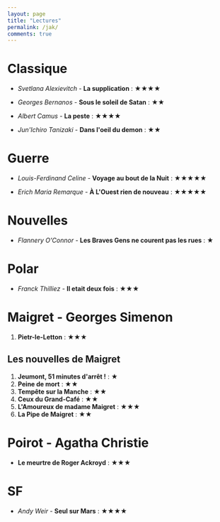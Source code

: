```yaml
---
layout: page
title: "Lectures"
permalink: /jak/
comments: true
---
```


# Classique

* *Svetlana Alexievitch* - **La supplication** : ★★★★

* *Georges Bernanos* - **Sous le soleil de Satan** : ★★

* *Albert Camus* - **La peste** : ★★★★

* *Jun'Ichiro Tanizaki* - **Dans l'oeil du demon** : ★★

# Guerre

* *Louis-Ferdinand Celine* - **Voyage au bout de la Nuit** : ★★★★★

* *Erich Maria Remarque* - **À L'Ouest rien de nouveau** : ★★★★★

# Nouvelles

* *Flannery O'Connor* - **Les Braves Gens ne courent pas les rues** : ★

# Polar

* *Franck Thilliez* - **Il etait deux fois** : ★★★

# Maigret - Georges Simenon

1. **Pietr-le-Letton** : ★★★

## Les nouvelles de Maigret

1. **Jeumont, 51 minutes d'arrêt !** : ★
4. **Peine de mort** : ★★
10. **Tempête sur la Manche** : ★★
13. **Ceux du Grand-Café** : ★★ 
18. **L'Amoureux de madame Maigret** : ★★★
21. **La Pipe de Maigret** : ★★ 

# Poirot - Agatha Christie

* **Le meurtre de Roger Ackroyd** : ★★★

# SF

* *Andy Weir* - **Seul sur Mars** : ★★★★